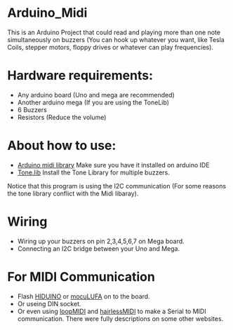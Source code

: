# Arduino_Midi
This is an Arduino Project that could read and playing more than one note simultaneously on buzzers (You can hook up whatever you want, like Tesla Coils, stepper motors, floppy drives or whatever can play frequencies).

# Hardware requirements: 
- Any arduino board (Uno and mega are recommended)
- Another arduino mega (If you are using the ToneLib)
- 6 Buzzers
- Resistors (Reduce the volume)

# About how to use:
- [Arduino midi library](https://github.com/FortySevenEffects/arduino_midi_library) Make sure you have it installed on arduino IDE
- [Tone.lib](https://github.com/bhagman/Tone) Install the Tone Library for multiple buzzers.
 
 Notice that this program is using the I2C communication (For some reasons the tone library conflict with the Midi libaray). 
 
 # Wiring 
 - Wiring up your buzzers on pin 2,3,4,5,6,7 on Mega board.
 - Connecting an I2C bridge between your Uno and Mega.

# For MIDI Communication
- Flash [HIDUINO](https://github.com/ddiakopoulos/hiduino) or [mocuLUFA](https://github.com/kuwatay/mocolufa) on to the board. 
- Or useing DIN socket.
- Or even using [loopMIDI](https://www.tobias-erichsen.de/software/loopmidi.html) and [hairlessMIDI](http://projectgus.github.io/hairless-midiserial/) to make a Serial to MIDI communication.
There were fully descriptions on some other websites.

